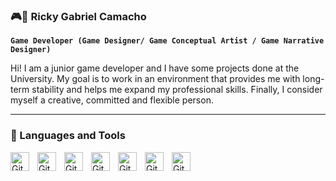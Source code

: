 ### 🎮👾 Ricky Gabriel Camacho

**`Game Developer (Game Designer/ Game Conceptual Artist / Game Narrative Designer)`**

Hi! I am a junior game developer and I have some projects done at the University. My goal is to work in an environment that provides me with long-term stability and helps me expand my professional skills. Finally, I consider myself a creative, committed and flexible person.


---

### 🧰 Languages and Tools

<img align="left" alt="Git" width="30px" style="padding-right:10px;" src="https://cdn.jsdelivr.net/gh/devicons/devicon/icons/git/git-original.svg" />
<img align="left" alt="GitHub" width="30px" style="padding-right:10px;" src="https://cdn.jsdelivr.net/gh/devicons/devicon/icons/github/github-original.svg" />
<img align="left" alt="Git" width="30px" style="padding-right:10px;"  src="https://cdn.jsdelivr.net/gh/devicons/devicon/icons/unity/unity-original.svg" />
<img align="left" alt="Git" width="30px" style="padding-right:10px;"  src="https://cdn.jsdelivr.net/gh/devicons/devicon/icons/unrealengine/unrealengine-original.svg" />
<img align="left" alt="Git" width="30px" style="padding-right:10px;"  src="https://cdn.jsdelivr.net/gh/devicons/devicon/icons/csharp/csharp-original.svg" />
<img align="left" alt="Git" width="30px" style="padding-right:10px;"  src="https://cdn.jsdelivr.net/gh/devicons/devicon/icons/photoshop/photoshop-plain.svg" />
<img align="left" alt="Git" width="30px" style="padding-right:10px;"  src="https://cdn.jsdelivr.net/gh/devicons/devicon/icons/illustrator/illustrator-plain.svg" />

    

           
                            
